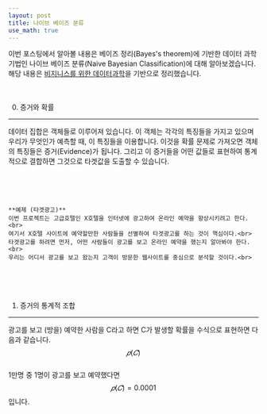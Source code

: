 ```yaml
---
layout: post
title: 나이브 베이즈 분류
use_math: true
---
```


 이번 포스팅에서 알아볼 내용은 베이즈 정리(Bayes's theorem)에 기반한 데이터 과학 기법인 나이브 베이즈 분류(Naive Bayesian Classification)에 대해 알아보겠습니다. 해당 내용은 [비지니스를 위한 데이터과학](http://www.hanbit.co.kr/store/books/look.php?p_code=B9423118473, "데이터 과학")을 기반으로 정리했습니다.<br>
<br>
<br>
    



0. 증거와 확률
----------------------------------------

데이터 집합은 객체들로 이루어져 있습니다. 이 객체는 각각의 특징들을 가지고 있으며 우리가 무엇인가 예측할 때, 이 특징들을 이용합니다. 이것을 확률 문제로 가져오면 객체의 특징들은 증거(Evidence)가 됩니다. 그리고 이 증거들을 어떤 값들로 표현하여 통계적으로 결합하면 그것으로 타겟값을 도출할 수 있습니다. <br>

<br>
<br>
<br>

    **예제 (타겟광고)**
    이번 프로젝트는 고급호텔인 X호텔을 인터넷에 광고하여 온라인 예약을 향상시키려고 한다.<br>
    여기서 X호텔 사이트에 예약할만한 사람들을 선별하여 타겟광고를 하는 것이 핵심이다.<br>
    타겟광고를 하려면 먼저, 어떤 사람들이 광고를 보고 온라인 예약을 했는지 알아봐야 한다.<br>
    우리는 어디서 광고를 보고 왔는지 고객이 방문한 웹사이트를 중심으로 분석할 것이다.<br>
<br>
<br>
<br>

1. 증거의 통계적 조합
-------------------
광고를 보고 (방을) 예약한 사람을 C라고 하면 C가 발생할 확률을 수식으로 표현하면 다음과 같습니다.<br>
$$ 𝑝(𝐶) $$<br>
1만명 중 1명이 광고를 보고 예약했다면<br>
$$ 𝑝(𝐶) =0.0001 $$입니다.<br>
<br>

